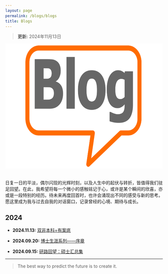 ```yaml
---
layout: page
permalink: /blogs/blogs
title: Blogs
---
```


> **更新:** 2024年11月13日


<!-- 水平居中的图片 -->
<p style="text-align: center;">
  <img src="\blogs\images\Blog.png" alt="Blog" style="height: 400px;">
</p>


<br>日复一日的平淡，偶尔闪现的光辉时刻，以及人生中的起伏与转折，皆值得我们驻足回望。在此，我希望将每一个微小的感触铭记于心，或许是某个瞬间的欣喜，亦或是一段特别的经历。待未来再度回首时，也许会涌现出不同的感受与新的思考。愿这里成为我与过去自我的对话窗口，记录曾经的心境、期待与成长。

## 2024

- **2024.11.13:** [双非本科=有案底](https://wujie3375.github.io\blogs\241113)

- **2024.09.20:** [博士生涯系列——序章](https://wujie3375.github.io\blogs\240920)

- **2024.09.15:** [研路回望：硕士汇总集](https://wujie3375.github.io\blogs\240915)
  



---

> The best way to predict the future is to create it.
